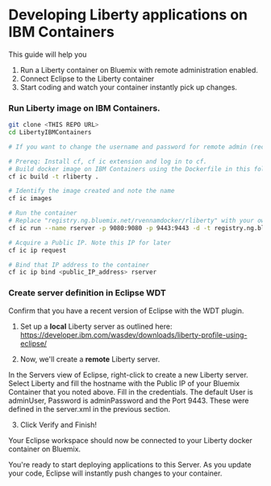 # Developing Liberty applications on IBM Containers
This guide will help you 
1) Run a Liberty container on Bluemix with remote administration enabled.
2) Connect Eclipse to the Liberty container
3) Start coding and watch your container instantly pick up changes.

### Run Liberty image on IBM Containers.
```sh
git clone <THIS REPO URL>
cd LibertyIBMContainers

# If you want to change the username and password for remote admin (recommended), you can edit the server.xml

# Prereq: Install cf, cf ic extension and log in to cf.
# Build docker image on IBM Containers using the Dockerfile in this folder.
cf ic build -t rliberty .

# Identify the image created and note the name
cf ic images

# Run the container
# Replace "registry.ng.bluemix.net/rvennamdocker/rliberty" with your own image name.
cf ic run --name rserver -p 9080:9080 -p 9443:9443 -d -t registry.ng.bluemix.net/rvennamdocker/rliberty

# Acquire a Public IP. Note this IP for later
cf ic ip request

# Bind that IP address to the container
cf ic ip bind <public_IP_address> rserver
```

### Create server definition in Eclipse WDT
Confirm that you have a recent version of Eclipse with the WDT plugin.
1) Set up a **local** Liberty server as outlined here: https://developer.ibm.com/wasdev/downloads/liberty-profile-using-eclipse/

2) Now, we'll create a **remote** Liberty server.

In the Servers view of Eclipse, right-click to create a new Liberty server. Select Liberty and fill the hostname with the Public IP of your Bluemix Container that you noted above.
Fill in the credentials. The default User is adminUser, Password is adminPassword and the Port 9443. These were defined in the server.xml in the previous section.

3) Click Verify and Finish!

Your Eclipse workspace should now be connected to your Liberty docker container on Bluemix.

You're ready to start deploying applications to this Server. As you update your code, Eclipse will instantly push changes to your container.

